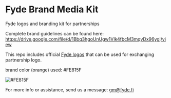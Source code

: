 # Fyde Brand Media Kit
Fyde logos and branding kit for partnerships

Complete brand guidelines can be found here: https://drive.google.com/file/d/1Bbq3hgoUnUgw1VIk4fbcM3mqvDx96ygj/view

This repo includes official [Fyde logos](https://github.com/DeBankDeFi/logo/tree/master/DeBank) that can be used for exchanging partnership logo.

brand color (orange) used: #FE815F

![#FE815F](https://tva1.sinaimg.cn/large/00831rSTgy1gdlb2x12hpj305e05gt8k.jpg)


For more info or assistance, send us a message:
[gm@fyde.fi](mailto:gm@fyde.fi)
